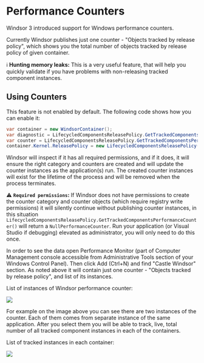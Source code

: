 # Performance Counters

Windsor 3 introduced support for Windows performance counters.

Currently Windsor publishes just one counter - "Objects tracked by release policy", which shows you the total number of objects tracked by release policy of given container.

:information_source: **Hunting memory leaks:** This is a very useful feature, that will help you quickly validate if you have problems with non-releasing tracked component instances.

## Using Counters

This feature is not enabled by default. The following code shows how you can enable it:

```csharp
var container = new WindsorContainer();
var diagnostic = LifecycledComponentsReleasePolicy.GetTrackedComponentsDiagnostic(container.Kernel);
var counter = LifecycledComponentsReleasePolicy.GetTrackedComponentsPerformanceCounter(new PerformanceMetricsFactory());
container.Kernel.ReleasePolicy = new LifecycledComponentsReleasePolicy(diagnostic, counter);
```

Windsor will inspect if it has all required permissions, and if it does, it will ensure the right category and counters are created and will update the counter instances as the application(s) run. The created counter instances will exist for the lifetime of the process and will be removed when the process terminates.

:warning: **`Required permissions`:** If Windsor does not have permissions to create the counter category and counter objects (which require registry write permissions) it will silently continue without publishing counter instances, in this situation `LifecycledComponentsReleasePolicy.GetTrackedComponentsPerformanceCounter()` will return a `NullPerformanceCounter`. Run your application (or Visual Studio if debugging) elevated as administrator, you will only need to do this once.

In order to see the data open Performance Monitor (part of Computer Management console accessible from Administrative Tools section of your Windows Control Panel). Then click Add (Ctrl+N) and find "Castle Windsor" section. As noted above it will contain just one counter - "Objects tracked by release policy", and list of its instances.

List of instances of Windsor performance counter:

![](images/perf-counter-setup.png)

For example on the image above you can see there are two instances of the counter. Each of them comes from separate instance of the same application. After you select them you will be able to track, live, total number of all tracked component instances in each of the containers.

List of tracked instances in each container:

![](images/perf-counter-instances.png)
